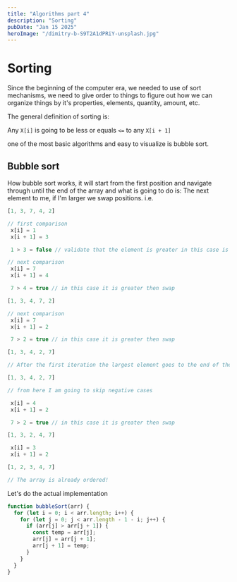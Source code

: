 ```yaml
---
title: "Algorithms part 4"
description: "Sorting"
pubDate: "Jan 15 2025"
heroImage: "/dimitry-b-S9T2A1dPRiY-unsplash.jpg"
---
```


# Sorting

Since the beginning of the computer era, we needed to use of sort mechanisms, we need to give order to things to figure out how we can organize things by it's properties, elements, quantity, amount, etc.

The general definition of sorting is:

Any `X[i]` is going to be less or equals `<=` to any `X[i + 1]`

one of the most basic algorithms and easy to visualize is bubble sort.

## Bubble sort

How bubble sort works, it will start from the first position and navigate through until the end of the array and what is going to do is: The next element to me, if I'm larger we swap positions. i.e.

```js
[1, 3, 7, 4, 2]

// first comparison
 x[i] = 1
 x[i + 1] = 3

 1 > 3 = false // validate that the element is greater in this case is smaller, then it skips

// next comparison
 x[i] = 7
 x[i + 1] = 4

 7 > 4 = true // in this case it is greater then swap

[1, 3, 4, 7, 2]

// next comparison
 x[i] = 7
 x[i + 1] = 2

 7 > 2 = true // in this case it is greater then swap

[1, 3, 4, 2, 7]

// After the first iteration the largest element goes to the end of the array.

[1, 3, 4, 2, 7]

// from here I am going to skip negative cases

 x[i] = 4
 x[i + 1] = 2

 7 > 2 = true // in this case it is greater then swap

[1, 3, 2, 4, 7]

 x[i] = 3
 x[i + 1] = 2

[1, 2, 3, 4, 7]

// The array is already ordered!
```

Let's do the actual implementation

```js
function bubbleSort(arr) {
  for (let i = 0; i < arr.length; i++) {
    for (let j = 0; j < arr.length - 1 - i; j++) {
      if (arr[j] > arr[j + 1]) {
        const temp = arr[j];
        arr[j] = arr[j + 1];
        arr[j + 1] = temp;
      }
    }
  }
}
```
